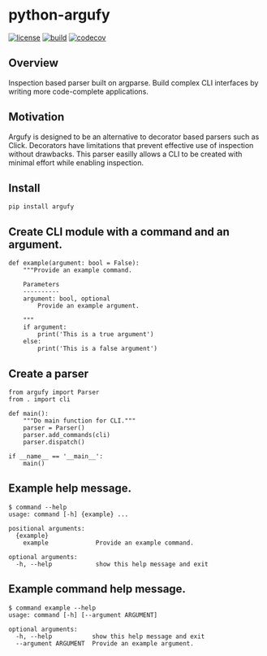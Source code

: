 # python-argufy

[![license](https://img.shields.io/badge/License-Apache%202.0-blue.svg)](https://opensource.org/licenses/Apache-2.0)
[![build](https://github.com/kuwv/python-argufy/actions/workflows/ci.yml/badge.svg?branch=main)](https://github.com/kuwv/python-argufy/actions/workflows/ci.yml?branch=main)
[![codecov](https://codecov.io/gh/kuwv/python-argufy/branch/master/graph/badge.svg)](https://codecov.io/gh/kuwv/python-argufy)

## Overview

Inspection based parser built on argparse. Build complex CLI interfaces by
writing more code-complete applications.

## Motivation

Argufy is designed to be an alternative to decorator based parsers such as
Click. Decorators have limitations that prevent effective use of inspection
without drawbacks. This parser easilly allows a CLI to be created with minimal
effort while enabling inspection.

## Install

`pip install argufy`

## Create CLI module with a command and an argument.

```
def example(argument: bool = False):
    """Provide an example command.

    Parameters
    ----------
    argument: bool, optional
        Provide an example argument.

    """
    if argument:
        print('This is a true argument')
    else:
        print('This is a false argument')
```

## Create a parser

```
from argufy import Parser
from . import cli

def main():
    """Do main function for CLI."""
    parser = Parser()
    parser.add_commands(cli)
    parser.dispatch()

if __name__ == '__main__':
    main()
```

## Example help message.

```
$ command --help
usage: command [-h] {example} ...

positional arguments:
  {example}
    example             Provide an example command.

optional arguments:
  -h, --help            show this help message and exit
```

## Example command help message.

```
$ command example --help
usage: command [-h] [--argument ARGUMENT]

optional arguments:
  -h, --help           show this help message and exit
  --argument ARGUMENT  Provide an example argument.
```
